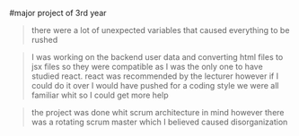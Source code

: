 #major project of 3rd year
>there were a lot of unexpected variables that caused everything to be rushed
 
>I was working on the backend user data and converting html files to jsx files so they were compatible as I was the only one to have studied react.
>react was recommended by the lecturer however if I could do it over I would have pushed for a coding style we were all familiar whit so I could get more help 

>the project was done whit scrum architecture in mind however there was a rotating scrum master which I believed caused disorganization
